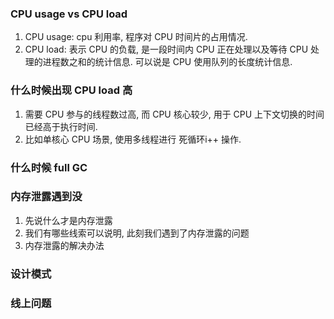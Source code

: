 ### CPU usage vs CPU load
1. CPU usage: cpu 利用率, 程序对 CPU 时间片的占用情况.
2. CPU load: 表示 CPU 的负载, 是一段时间内 CPU 正在处理以及等待 CPU 处理的进程数之和的统计信息. 可以说是 CPU 使用队列的长度统计信息.
### 什么时候出现 CPU load 高
1. 需要 CPU 参与的线程数过高, 而 CPU 核心较少, 用于 CPU 上下文切换的时间已经高于执行时间.
2. 比如单核心 CPU 场景, 使用多线程进行 死循环i++ 操作.
### 什么时候 full GC
### 内存泄露遇到没
1. 先说什么才是内存泄露
2. 我们有哪些线索可以说明, 此刻我们遇到了内存泄露的问题 
3. 内存泄露的解决办法
### 设计模式
### 线上问题
